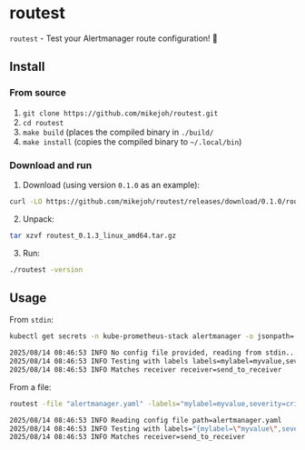 # routest

`routest` - Test your Alertmanager route configuration! 🔔

## Install

### From source

1. `git clone https://github.com/mikejoh/routest.git`
2. `cd routest`
3. `make build` (places the compiled binary in `./build/`
4. `make install` (copies the compiled binary to `~/.local/bin`)

### Download and run

1. Download (using version `0.1.0` as an example):

```bash
curl -LO https://github.com/mikejoh/routest/releases/download/0.1.0/routest_0.1.0_linux_amd64.tar.gz
```

2. Unpack:

```bash
tar xzvf routest_0.1.3_linux_amd64.tar.gz
```

3. Run:

```bash
./routest -version
```

## Usage

From `stdin`:

```bash
kubectl get secrets -n kube-prometheus-stack alertmanager -o jsonpath='{.data.alertmanager\.yaml}' | base64 -d | routest -labels="mylabel=myvalue,severity=critical" -

2025/08/14 08:46:53 INFO No config file provided, reading from stdin...
2025/08/14 08:46:53 INFO Testing with labels labels=mylabel=myvalue,severity=critical
2025/08/14 08:46:53 INFO Matches receiver receiver=send_to_receiver
```

From a file:

```bash
routest -file "alertmanager.yaml" -labels="mylabel=myvalue,severity=critical"

2025/08/14 08:46:53 INFO Reading config file path=alertmanager.yaml
2025/08/14 08:46:53 INFO Testing with labels="{mylabel=\"myvalue\",severity=\"critical\"}"
2025/08/14 08:46:53 INFO Matches receiver=send_to_receiver
```

